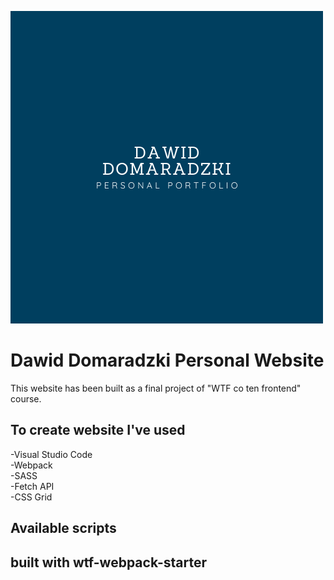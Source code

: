 ![Dawid Domaradzki Personal Website](src/assets/img/cover.png)

# Dawid Domaradzki Personal Website

This website has been built as a final project of "WTF co ten frontend" course.

## To create website I've used

-Visual Studio Code  
-Webpack  
-SASS  
-Fetch API  
-CSS Grid

## Available scripts

## built with wtf-webpack-starter

  



